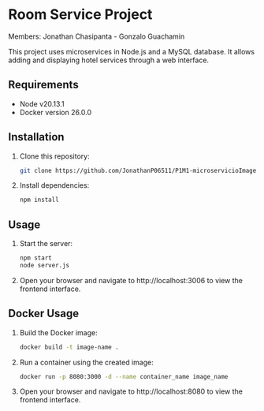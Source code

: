 # Room Service Project

Members: Jonathan Chasipanta - Gonzalo Guachamin

This project uses microservices in Node.js and a MySQL database. It allows adding and displaying hotel services through a web interface.

## Requirements
- Node v20.13.1
- Docker version 26.0.0

## Installation

1. Clone this repository:
    ```bash
    git clone https://github.com/JonathanP06511/P1M1-microservicioImagen.git
    ```

2. Install dependencies:
    ```bash
    npm install
    ```

## Usage

1. Start the server:
    ```bash
    npm start
    node server.js
    ```

2. Open your browser and navigate to http://localhost:3006 to view the frontend interface.
## Docker Usage

1. Build the Docker image:
    ```bash
    docker build -t image-name .
    ```

2. Run a container using the created image:
    ```bash
    docker run -p 8080:3000 -d --name container_name image_name
    ```

3. Open your browser and navigate to http://localhost:8080 to view the frontend interface.



